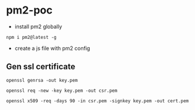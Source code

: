 # pm2-poc

 - install pm2 globally
```
npm i pm2@latest -g
```

- create a js file with pm2 config


## Gen ssl certificate

```
openssl genrsa -out key.pem
```

```
openssl req -new -key key.pem -out csr.pem
```

```
openssl x509 -req -days 90 -in csr.pem -signkey key.pem -out cert.pem
```